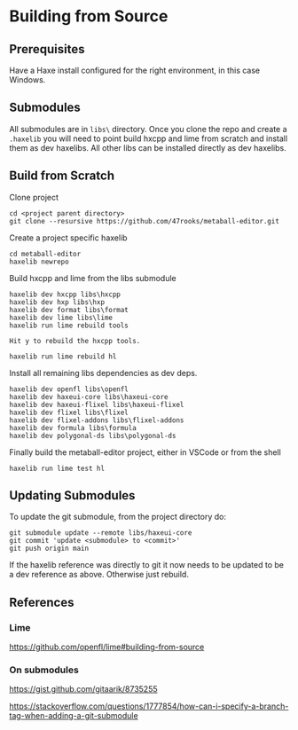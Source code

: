 # Building from Source

## Prerequisites

Have a Haxe install configured for the right environment, in this case Windows.

## Submodules

All submodules are in `libs\` directory. Once you clone the repo and create a `.haxelib` you will need to point build hxcpp and lime from scratch and install them as dev haxelibs. All other libs can be installed directly as dev haxelibs.

## Build from Scratch

Clone project
```
cd <project parent directory>
git clone --resursive https://github.com/47rooks/metaball-editor.git
```
Create a project specific haxelib
```
cd metaball-editor
haxelib newrepo
```

Build hxcpp and lime from the libs submodule
```
haxelib dev hxcpp libs\hxcpp
haxelib dev hxp libs\hxp
haxelib dev format libs\format
haxelib dev lime libs\lime
haxelib run lime rebuild tools

Hit y to rebuild the hxcpp tools.

haxelib run lime rebuild hl
```

Install all remaining libs dependencies as dev deps.

```
haxelib dev openfl libs\openfl
haxelib dev haxeui-core libs\haxeui-core
haxelib dev haxeui-flixel libs\haxeui-flixel
haxelib dev flixel libs\flixel
haxelib dev flixel-addons libs\flixel-addons
haxelib dev formula libs\formula
haxelib dev polygonal-ds libs\polygonal-ds
```

Finally build the metaball-editor project, either in VSCode or from the shell
```
haxelib run lime test hl
```

## Updating Submodules

To update the git submodule, from the project directory do:

```
git submodule update --remote libs/haxeui-core
git commit 'update <submodule> to <commit>'
git push origin main
```

If the haxelib reference was directly to git it now needs to be updated to be a dev reference as above. Otherwise just rebuild.

## References

### Lime
https://github.com/openfl/lime#building-from-source

### On submodules
https://gist.github.com/gitaarik/8735255

https://stackoverflow.com/questions/1777854/how-can-i-specify-a-branch-tag-when-adding-a-git-submodule

